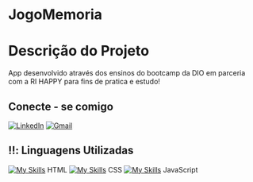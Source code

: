 # JogoMemoria


# Descrição do Projeto


App desenvolvido através dos ensinos do bootcamp da DIO em parceria com a RI HAPPY para fins de pratica e estudo!

## Conecte - se comigo
[![LinkedIn](https://img.shields.io/badge/LinkedIn-0077B5?style=for-the-badge&logo=linkedin&logoColor=white)](https://www.linkedin.com/in/marcelo-silva-99414a222/)
[![Gmail](https://img.shields.io/badge/Gmail-333333?style=for-the-badge&logo=gmail&logoColor=red)](mailto:marceloyan231@gmail.com)


## ‼️: Linguagens Utilizadas
[![My Skills](https://skillicons.dev/icons?i=html)](https://skillicons.dev) HTML   [![My Skills](https://skillicons.dev/icons?i=css)](https://skillicons.dev) CSS   [![My Skills](https://skillicons.dev/icons?i=js)](https://skillicons.dev) JavaScript
